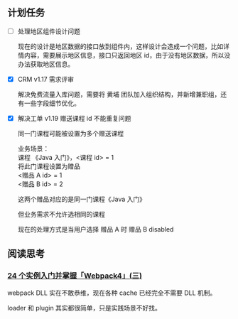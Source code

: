 ## 计划任务

- [ ] 处理地区组件设计问题

  现在的设计是地区数据的接口放到组件内，这样设计会造成一个问题，比如详情内容，需要展示地区信息，接口只返回地区 id，由于没有地区数据，所以没办法获取地区信息。

- [x] CRM v1.17 需求评审

  解决免费流量入库问题，需要将 黄埔 团队加入组织结构，并新增兼职组，还有一些字段细节优化。

- [x] 解决工单 v1.19 赠送课程 id 不能重复问题

  同一门课程可能被设置为多个赠送课程

  业务场景：  
  课程 《Java 入门》，<课程 id> = 1  
  将此门课程设置为赠品  
  <赠品 A id> = 1  
  <赠品 B id> = 2

  这两个赠品对应的是同一门课程《Java 入门》

  但业务需求不允许选相同的课程

  现在的处理方式是当用户选择 赠品 A 时 赠品 B disabled

## 阅读思考

### [24 个实例入门并掌握「Webpack4」(三)](https://juejin.im/post/5cb01f32e51d456e5e035ef7)

webpack DLL 实在不敢恭维，现在各种 cache 已经完全不需要 DLL 机制。

loader 和 plugin 其实都很简单，只是实践场景不好找。
